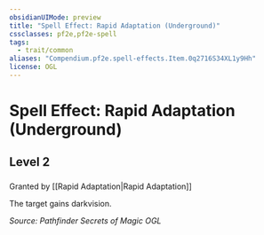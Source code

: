 ```yaml
---
obsidianUIMode: preview
title: "Spell Effect: Rapid Adaptation (Underground)"
cssclasses: pf2e,pf2e-spell
tags:
  - trait/common
aliases: "Compendium.pf2e.spell-effects.Item.0q2716S34XL1y9Hh"
license: OGL
---
```

# Spell Effect: Rapid Adaptation (Underground)
## Level 2
### 






Granted by [[Rapid Adaptation|Rapid Adaptation]]

The target gains darkvision.

*Source: Pathfinder Secrets of Magic*
*OGL*